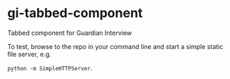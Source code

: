 # gi-tabbed-component

Tabbed component for Guardian Interview

To test, browse to the repo in your command line and start a simple static file
server, e.g.

`python -m SimpleHTTPServer`.
